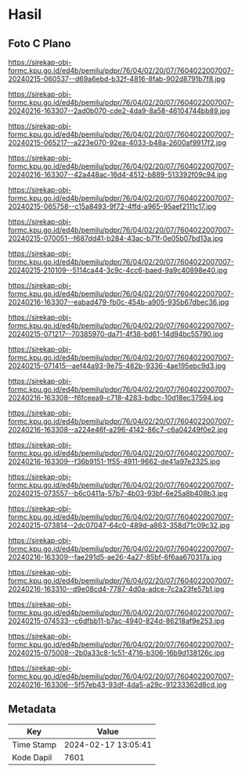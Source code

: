 # Hasil

## Foto C Plano

https://sirekap-obj-formc.kpu.go.id/ed4b/pemilu/pdpr/76/04/02/20/07/7604022007007-20240215-060537--d69a6ebd-b32f-4816-8fab-902d8791b7f8.jpg

https://sirekap-obj-formc.kpu.go.id/ed4b/pemilu/pdpr/76/04/02/20/07/7604022007007-20240216-163307--2ad0b070-cde2-4da9-8a58-46104744bb89.jpg

https://sirekap-obj-formc.kpu.go.id/ed4b/pemilu/pdpr/76/04/02/20/07/7604022007007-20240215-065217--a223e070-92ea-4033-b48a-2600af9917f2.jpg

https://sirekap-obj-formc.kpu.go.id/ed4b/pemilu/pdpr/76/04/02/20/07/7604022007007-20240216-163307--42a448ac-16d4-4512-b889-513392f09c94.jpg

https://sirekap-obj-formc.kpu.go.id/ed4b/pemilu/pdpr/76/04/02/20/07/7604022007007-20240215-065758--c15a8493-9f72-4ffd-a965-95aef2111c17.jpg

https://sirekap-obj-formc.kpu.go.id/ed4b/pemilu/pdpr/76/04/02/20/07/7604022007007-20240215-070051--f687dd41-b284-43ac-b71f-0e05b07bd13a.jpg

https://sirekap-obj-formc.kpu.go.id/ed4b/pemilu/pdpr/76/04/02/20/07/7604022007007-20240215-210109--5114ca44-3c9c-4cc6-baed-9a9c40898e40.jpg

https://sirekap-obj-formc.kpu.go.id/ed4b/pemilu/pdpr/76/04/02/20/07/7604022007007-20240216-163307--eabad479-fb0c-454b-a905-935b67dbec36.jpg

https://sirekap-obj-formc.kpu.go.id/ed4b/pemilu/pdpr/76/04/02/20/07/7604022007007-20240215-071217--70385970-da71-4f38-bd61-14d94bc55790.jpg

https://sirekap-obj-formc.kpu.go.id/ed4b/pemilu/pdpr/76/04/02/20/07/7604022007007-20240215-071415--aef44a93-9e75-482b-9336-4ae195ebc9d3.jpg

https://sirekap-obj-formc.kpu.go.id/ed4b/pemilu/pdpr/76/04/02/20/07/7604022007007-20240216-163308--f6fceea9-c718-4283-bdbc-10d18ec37594.jpg

https://sirekap-obj-formc.kpu.go.id/ed4b/pemilu/pdpr/76/04/02/20/07/7604022007007-20240216-163308--a224e46f-a296-4142-86c7-c6a04249f0e2.jpg

https://sirekap-obj-formc.kpu.go.id/ed4b/pemilu/pdpr/76/04/02/20/07/7604022007007-20240216-163309--f36b9151-1f55-4911-9662-de41a97e2325.jpg

https://sirekap-obj-formc.kpu.go.id/ed4b/pemilu/pdpr/76/04/02/20/07/7604022007007-20240215-073557--b6c0411a-57b7-4b03-93bf-6e25a8b408b3.jpg

https://sirekap-obj-formc.kpu.go.id/ed4b/pemilu/pdpr/76/04/02/20/07/7604022007007-20240215-073814--2dc07047-64c0-489d-a863-358d71c09c32.jpg

https://sirekap-obj-formc.kpu.go.id/ed4b/pemilu/pdpr/76/04/02/20/07/7604022007007-20240216-163309--fae291d5-ae26-4a27-85bf-6f6aa670317a.jpg

https://sirekap-obj-formc.kpu.go.id/ed4b/pemilu/pdpr/76/04/02/20/07/7604022007007-20240216-163310--d9e08cd4-7787-4d0a-adce-7c2a23fe57b1.jpg

https://sirekap-obj-formc.kpu.go.id/ed4b/pemilu/pdpr/76/04/02/20/07/7604022007007-20240215-074533--c6dfbb11-b7ac-4940-824d-86218af9e253.jpg

https://sirekap-obj-formc.kpu.go.id/ed4b/pemilu/pdpr/76/04/02/20/07/7604022007007-20240215-075008--2b0a33c8-1c51-4716-b306-16b9d138126c.jpg

https://sirekap-obj-formc.kpu.go.id/ed4b/pemilu/pdpr/76/04/02/20/07/7604022007007-20240216-163306--5f57eb43-93df-4da5-a29c-91233362d8cd.jpg


## Metadata

| Key        | Value               |
| ---------- | ------------------- |
| Time Stamp | 2024-02-17 13:05:41 |
| Kode Dapil | 7601                |



